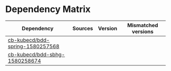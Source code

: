 # Dependency Matrix

Dependency | Sources | Version | Mismatched versions
---------- | ------- | ------- | -------------------
[cb-kubecd/bdd-spring-1580257568](https://github.com/cb-kubecd/bdd-spring-1580257568.git) |  | []() | 
[cb-kubecd/bdd-sbhg-1580258674](https://github.com/cb-kubecd/bdd-sbhg-1580258674.git) |  | []() | 
